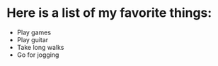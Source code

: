 # Here is a list of my favorite things:
- Play games
- Play guitar
- Take long walks
- Go for jogging
